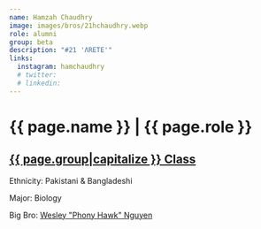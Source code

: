 ```yaml
---
name: Hamzah Chaudhry
image: images/bros/21hchaudhry.webp
role: alumni
group: beta
description: "#21 'ΛRETE'"
links:
  instagram: hamchaudhry
  # twitter: 
  # linkedin: 
---
```


# {{ page.name }} | {{ page.role }} 
    
## [{{ page.group|capitalize }} Class](/brothers/{{page.group}}s)
    
Ethnicity: Pakistani & Bangladeshi

Major: Biology

Big Bro: [Wesley "Phony Hawk" Nguyen](08wnguyen)


